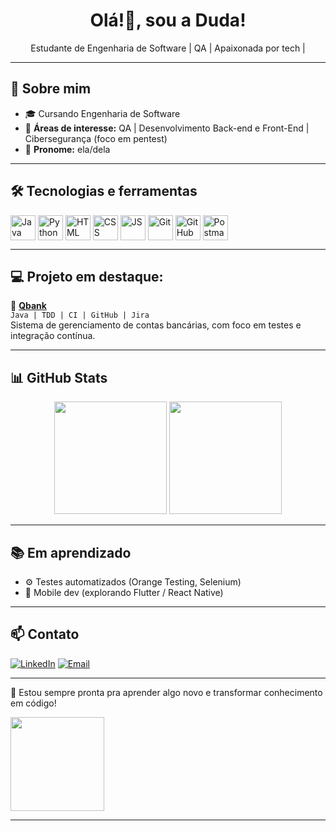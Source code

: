 <h1 align="center">Olá!👋, sou a Duda! </h1>
<p align="center">
Estudante de Engenharia de Software | QA | Apaixonada por tech |
</p>

---

## 👑 Sobre mim

- 🎓 Cursando Engenharia de Software
- 🚀 **Áreas de interesse:** QA | Desenvolvimento Back-end e Front-End | Cibersegurança (foco em pentest) 
- 🌈 **Pronome:** ela/dela

---

## 🛠️ Tecnologias e ferramentas

<div style="display: inline_block">
  <img align="center" alt="Java" height="40" width="40" src="https://cdn.jsdelivr.net/gh/devicons/devicon/icons/java/java-original.svg">
  <img align="center" alt="Python" height="40" width="40" src="https://cdn.jsdelivr.net/gh/devicons/devicon/icons/python/python-original.svg">
  <img align="center" alt="HTML" height="40" width="40" src="https://cdn.jsdelivr.net/gh/devicons/devicon/icons/html5/html5-original.svg">
  <img align="center" alt="CSS" height="40" width="40" src="https://cdn.jsdelivr.net/gh/devicons/devicon/icons/css3/css3-original.svg">
  <img align="center" alt="JS" height="40" width="40" src="https://cdn.jsdelivr.net/gh/devicons/devicon/icons/javascript/javascript-original.svg">
  <img align="center" alt="Git" height="40" width="40" src="https://cdn.jsdelivr.net/gh/devicons/devicon/icons/git/git-original.svg">
  <img align="center" alt="GitHub" height="40" width="40" src="https://cdn.jsdelivr.net/gh/devicons/devicon/icons/github/github-original.svg">
  <img align="center" alt="Postman" height="40" width="40" src="https://cdn.jsdelivr.net/gh/devicons/devicon/icons/postman/postman-original.svg">
</div>

---

## 💻 Projeto em destaque:

🏦 **[Qbank](https://github.com/Provezanovsky/sistema-contas-bancarias-QBANK)**  
`Java | TDD | CI | GitHub | Jira`  
Sistema de gerenciamento de contas bancárias, com foco em testes e integração contínua.

---

## 📊 GitHub Stats

<div align="center">
  <img height="180em" src="https://github-readme-stats.vercel.app/api?username=MarryKukles&show_icons=true&theme=radical&count_private=true"/>
  <img height="180em" src="https://github-readme-stats.vercel.app/api/top-langs/?username=MarryKukles&layout=compact&theme=radical"/>
</div>

---

## 📚 Em aprendizado

- ⚙️ Testes automatizados (Orange Testing, Selenium)
- 📱 Mobile dev (explorando Flutter / React Native)

---

## 📫 Contato

[![LinkedIn](https://img.shields.io/badge/-LinkedIn-0077B5?style=flat-square&logo=Linkedin&logoColor=white)](https://www.linkedin.com/in/medmorais/)
[![Email](https://img.shields.io/badge/-Email-EA4335?style=flat-square&logo=Gmail&logoColor=white)](mailto:modias643@gmail.com)

---

💖 Estou sempre pronta pra aprender algo novo e transformar conhecimento em código!

<img src="https://media.giphy.com/media/LmNwrBhejkK9EFP504/giphy.gif" width="150">

---

